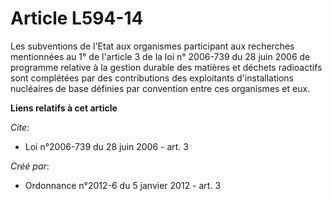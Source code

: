 # Article L594-14

Les subventions de l'Etat aux organismes participant aux recherches mentionnées au 1° de l'article 3 de la loi n° 2006-739 du
28 juin 2006 de programme relative à la gestion durable des matières et déchets radioactifs sont complétées par des
contributions des exploitants d'installations nucléaires de base définies par convention entre ces organismes et eux.

**Liens relatifs à cet article**

_Cite_:

  - Loi n°2006-739 du 28 juin 2006 - art. 3

_Créé par_:

  - Ordonnance n°2012-6 du 5 janvier 2012 - art. 3
